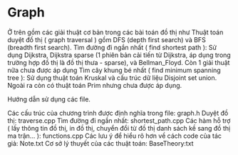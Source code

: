 # Graph
Ở trên gồm các giải thuật cơ bản trong các bài toán đồ thị như <space><space>
Thuật toán duyệt đồ thị ( graph traversal ) gồm DFS (depth first search) và BFS (breadth first search).
Tìm đường đi ngắn nhất ( find shortest path ): Sử dụng Dijkstra, Dijkstra sparse (1 phiên bản cải tiến từ Dijkstra, áp dụng trong trường hợp đồ thị là đồ thị thưa - sparse), và Bellman_Floyd. Còn 1 giải thuật nữa chưa được áp dụng
Tìm cây khung bé nhất ( find minimum spanning tree ): Sử dụng thuật toán Kruskal và cấu trúc dữ liệu Disjoint set union. Ngoài ra còn có thuật toán Prim nhưng chưa được áp dụng.


Hướng dẫn sử dụng các file.

Các cấu trúc của chương trình được định nghĩa trong file: graph.h
Duyệt đồ thị: traverse.cpp
Tìm đường đi ngắn nhất: shortest_path.cpp
Các hàm hỗ trợ ( lấy thông tin đồ thị, in đồ thị, chuyển đổi từ đồ thị danh sách kề sang đồ thị ma trận... ): functions.cpp
Các lưu ý để hiểu rõ hơn về cách code của tác giả: Note.txt
Cơ sở lý thuyết của các thuật toán: BaseTheory:txt
